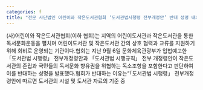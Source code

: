 ```yaml
---
categories: f
title: "전문 사단법인 어린이와 작은도서관협회 ‘도서관법시행령 전부개정안’ 반대 성명 내놔"
---
```

(사)어린이와 작은도서관협회(이하 협회)는 지역의 어린이도서관과 작은도서관을 통한 독서문화운동을 펼치며 어린이도서관 및 작은도서관 간의 상호 협력과 교류를 지원하기 위해 회비로 운영되는 기관이다.협회는 지난 9월 6일 문화체육관광부가 입법예고한 「도서관법 시행령」 전부개정령안과 「도서관법 시행규칙」 전부 개정령안이 작은도서관의 존립과 국민들의 독서문화 향유권을 위협하는 독소조항을 포함한다고 판단하여 이를 반대하는 성명을 발표했다.협회가 반대하는 이유는“「도서관법 시행령」 전부개정령안에 따르면 도서관의 시설 및 도서관 자료의 기준 중
